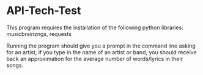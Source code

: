 # API-Tech-Test

This program requires the installation of the following python libraries:
musicbrainzngs,
requests

Running the program should give you a prompt in the command line asking for an artist,
if you type in the name of an artist or band, you should receive back an approximation for
the average number of words/lyrics in their songs.
